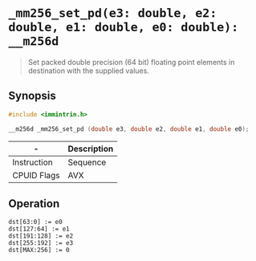 `_mm256_set_pd(e3: double, e2: double, e1: double, e0: double): __m256d`
========================================================================

> Set packed double precision (64 bit) floating point elements in destination with the supplied values.

## Synopsis

```c
#include <immintrin.h>

__m256d _mm256_set_pd (double e3, double e2, double e1, double e0);
```

| -           | Description |
| ----------- | ----------- |
| Instruction | Sequence    |
| CPUID Flags | AVX         |

## Operation

```
dst[63:0] := e0
dst[127:64] := e1
dst[191:128] := e2
dst[255:192] := e3
dst[MAX:256] := 0
```
